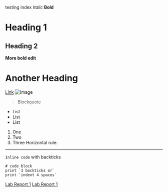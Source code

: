 testing index
*Italic*
**Bold**

# Heading 1
## Heading 2

**More bold edit**

# Another Heading 

[Link](https://github.com/Evan1Lam/-cse15l-lab-reports/tree/main)
![Image](https://upload.wikimedia.org/wikipedia/commons/thumb/0/06/Pac_Man.svg/1200px-Pac_Man.svg.png)
>Blockquote
* List
* List
* List
1. One
2. Two
3. Three
Horizontal rule:
---
`Inline code` with backticks
```
# code block
print `3 backticks or`
print `indent 4 spaces`
```

[Lab Report 1](lab-report-1-week-2.html)
[Lab Report 1](https://Evan1Lam.github.io/cse15l-lab-reports/lab-report-1-week-2.html)
